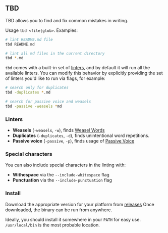 ## TBD

TBD allows you to find and fix common mistakes in writing.

Usage `tbd <file|glob>`. Examples:

```bash
# lint README.md file
tbd README.md

# lint all md files in the current directory
tbd *.md
```

`tbd` comes with a built-in set of [linters](#linters), and by default it will run all the available linters. You can modify this behavior by explicitly providing the set of linters you'd like to run via flags, for example:

```bash
# search only for duplicates
tbd -duplicates *.md

# search for passive voice and weasels
tbd -passive -weasels *md
```

### Linters

- **Weasels** (`-weasels`, `-w`), finds [Weasel Words](https://en.wikipedia.org/wiki/Weasel_word)
- **Duplicates** (`-duplicates`, `-d`), finds unintentional word repetitions.
- **Passive voice** (`-passive`, `-p`), finds usage of [Passive Voice](https://en.wikipedia.org/wiki/Passive_voice)

### Special characters

You can also include special characters in the linting with:

- **Withespace** via the `--include-whitespace` flag
- **Punctuation** via the `--include-punctuation` flag

### Install

Download the appropriate version for your platform from [releases](https://github.com/pdnt/tbd/releases/) Once downloaded, the binary can be run from anywhere.

Ideally, you should install it somewhere in your `PATH` for easy use. `/usr/local/bin` is the most probable location.
